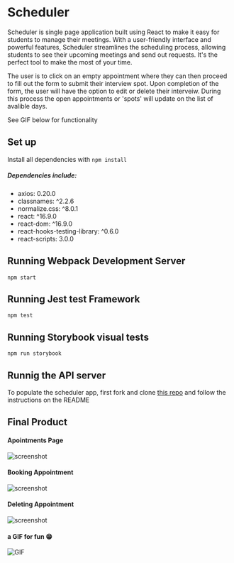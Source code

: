 # Scheduler

Scheduler is single page application built using React to make it easy for students to manage their meetings. With a user-friendly interface and powerful features, Scheduler streamlines the scheduling process, allowing students to see their upcoming meetings and send out requests. It's the perfect tool to make the most of your time.

The user is to click on an empty appointment where they can then proceed to fill out the form to submit their interview spot. Upon completion of the form, the user will have the option to edit or delete their interveiw. During this process the open appointments or 'spots' will update on the list of avalible days.

See GIF below for functionality

## Set up

Install all dependencies with `npm install`

##### Dependencies include:

- axios: 0.20.0
- classnames: ^2.2.6
- normalize.css: ^8.0.1
- react: ^16.9.0
- react-dom: ^16.9.0
- react-hooks-testing-library: ^0.6.0
- react-scripts: 3.0.0

## Running Webpack Development Server

`npm start`

## Running Jest test Framework

`npm test`

## Running Storybook visual tests

`npm run storybook`

## Runnig the API server

To populate the scheduler app, first fork and clone [this repo](https://github.com/Cheryet/scheduler-api) and follow the instructions on the README

## Final Product

#### Apointments Page

![screenshot](https://github.com/Cheryet/Scheduler/blob/master/docs/appointments.png)

#### Booking Appointment

![screenshot](https://github.com/Cheryet/Scheduler/blob/master/docs/book-appointment.png)

#### Deleting Appointment

![screenshot](https://github.com/Cheryet/Scheduler/blob/master/docs/delete-appointments.png)

#### a GIF for fun 😁

![GIF](https://github.com/Cheryet/Scheduler/blob/master/docs/scheduler-app.gif)
